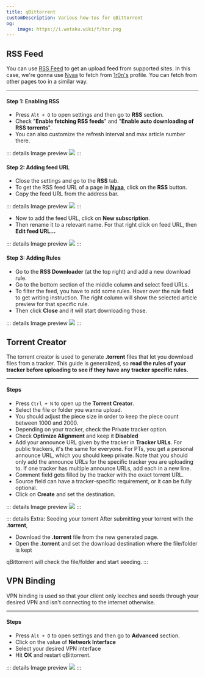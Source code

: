 ```yaml
---
title: qBittorrent
customDescription: Various how-tos for qBittorrent
og:
    image: https://i.wotaku.wiki/f/tor.png
---
```



<GradientCard title="qBittorrent" description="Various how-tos for qBittorrent" theme="turquoise" variant="thin"/>

## RSS Feed
You can use [RSS Feed](https://en.wikipedia.org/wiki/RSS) to get an upload feed from supported sites. In this case, we're gonna use [Nyaa](https://nyaa.si/) to fetch from [1r0n's](https://nyaa.si/user/tsuna69) profile. You can fetch from other pages too in a similar way.

___

#### Step 1: Enabling RSS
- Press `Alt + O` to open settings and then go to **RSS** section.
- Check "**Enable fetching RSS feeds**" and "**Enable auto downloading of RSS torrents**".
- You can also customize the refresh interval and max article number there.

::: details Image preview
![](/ss/qbit/rss1.png)
:::

#### Step 2: Adding feed URL
- Close the settings and go to the **RSS** tab.
- To get the RSS feed URL of a page in [**Nyaa**](https://nyaa.si/), click on the **RSS** button.
- Copy the feed URL from the address bar.

::: details Image preview
![](/ss/qbit/rss2.png)
:::

- Now to add the feed URL, click on **New subscription**.
- Then rename it to a relevant name. For that right click on feed URL, then **Edit feed URL...**

::: details Image preview
![](/ss/qbit/rss3.png)
:::

#### Step 3: Adding Rules
- Go to the **RSS Downloader** (at the top right) and add a new download rule.
- Go to the bottom section of the middle column and select feed URLs.
- To filter the feed, you have to add some rules. Hover over the rule field to get writing instruction. The right column will show the selected article preview for that specific rule.
- Then click **Close** and it will start downloading those.

::: details Image preview
![](/ss/qbit/rss4.png)
:::

## Torrent Creator

The torrent creator is used to generate **.torrent** files that let you download files from a tracker. This guide is generalized, so **read the rules of your tracker before uploading to see if they have any tracker specific rules.**

___

#### Steps
- Press `Ctrl + N` to open up the **Torrent Creator**.
- Select the file or folder you wanna upload.
- You should adjust the piece size in order to keep the piece count between 1000 and 2000.
- Depending on your tracker, check the Private tracker option.
- Check **Optimize Alignment** and keep it **Disabled**
- Add your announce URL given by the tracker in **Tracker URLs**. For public trackers, it's the same for everyone. For PTs, you get a personal announce URL, which you should keep private. Note that you should only add the announce URLs for the specific tracker you are uploading to. If one tracker has multiple announce URLs, add each in a new line.
- Comment field gets filled by the tracker with the exact torrent URL.
- Source field can have a tracker-specific requirement, or it can be fully optional.
- Click on **Create** and set the destination.

::: details Image preview
![](/ss/qbit/creator.png)
:::

::: details Extra: Seeding your torrent
After submitting your torrent with the **.torrent**,
- Download the **.torrent** file from the new generated page.
- Open the **.torrent** and set the download destination where the file/folder is kept

qBittorrent will check the file/folder and start seeding.
:::

## VPN Binding

VPN binding is used so that your client only leeches and seeds through your desired VPN and isn't connecting to the internet otherwise.
___

#### Steps
- Press `Alt + O` to open settings and then go to **Advanced** section.
- Click on the value of **Network Interface**
- Select your desired VPN interface
- Hit **OK** and restart qBittorrent.

::: details Image preview
![](/ss/qbit/bind.png)
:::